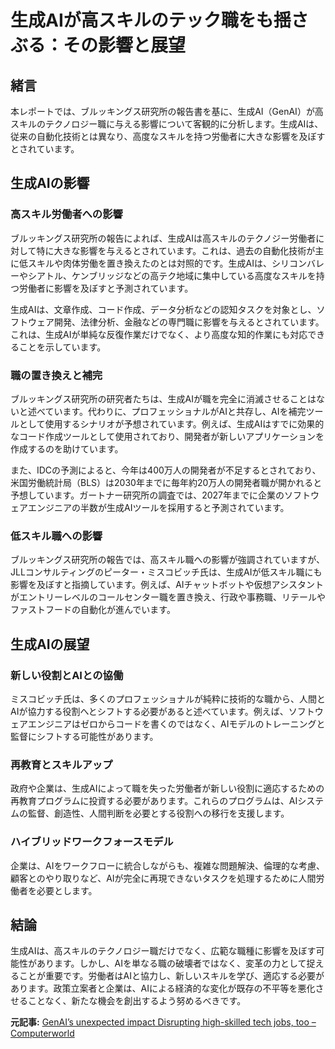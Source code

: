 # 生成AIが高スキルのテック職をも揺さぶる：その影響と展望

## 緒言

本レポートでは、ブルッキングス研究所の報告書を基に、生成AI（GenAI）が高スキルのテクノロジー職に与える影響について客観的に分析します。生成AIは、従来の自動化技術とは異なり、高度なスキルを持つ労働者に大きな影響を及ぼすとされています。

## 生成AIの影響

### 高スキル労働者への影響

ブルッキングス研究所の報告によれば、生成AIは高スキルのテクノジー労働者に対して特に大きな影響を与えるとされています。これは、過去の自動化技術が主に低スキルや肉体労働を置き換えたのとは対照的です。生成AIは、シリコンバレーやシアトル、ケンブリッジなどの高テク地域に集中している高度なスキルを持つ労働者に影響を及ぼすと予測されています。

生成AIは、文章作成、コード作成、データ分析などの認知タスクを対象とし、ソフトウェア開発、法律分析、金融などの専門職に影響を与えるとされています。これは、生成AIが単純な反復作業だけでなく、より高度な知的作業にも対応できることを示しています。

### 職の置き換えと補完

ブルッキングス研究所の研究者たちは、生成AIが職を完全に消滅させることはないと述べています。代わりに、プロフェッショナルがAIと共存し、AIを補完ツールとして使用するシナリオが予想されています。例えば、生成AIはすでに効果的なコード作成ツールとして使用されており、開発者が新しいアプリケーションを作成するのを助けています。

また、IDCの予測によると、今年は400万人の開発者が不足するとされており、米国労働統計局（BLS）は2030年までに毎年約20万人の開発者職が開かれると予想しています。ガートナー研究所の調査では、2027年までに企業のソフトウェアエンジニアの半数が生成AIツールを採用すると予測されています。

### 低スキル職への影響

ブルッキングス研究所の報告では、高スキル職への影響が強調されていますが、JLLコンサルティングのピーター・ミスコビッチ氏は、生成AIが低スキル職にも影響を及ぼすと指摘しています。例えば、AIチャットボットや仮想アシスタントがエントリーレベルのコールセンター職を置き換え、行政や事務職、リテールやファストフードの自動化が進んでいます。

## 生成AIの展望

### 新しい役割とAIとの協働

ミスコビッチ氏は、多くのプロフェッショナルが純粋に技術的な職から、人間とAIが協力する役割へとシフトする必要があると述べています。例えば、ソフトウェアエンジニアはゼロからコードを書くのではなく、AIモデルのトレーニングと監督にシフトする可能性があります。

### 再教育とスキルアップ

政府や企業は、生成AIによって職を失った労働者が新しい役割に適応するための再教育プログラムに投資する必要があります。これらのプログラムは、AIシステムの監督、創造性、人間判断を必要とする役割への移行を支援します。

### ハイブリッドワークフォースモデル

企業は、AIをワークフローに統合しながらも、複雑な問題解決、倫理的な考慮、顧客とのやり取りなど、AIが完全に再現できないタスクを処理するために人間労働者を必要とします。

## 結論

生成AIは、高スキルのテクノロジー職だけでなく、広範な職種に影響を及ぼす可能性があります。しかし、AIを単なる職の破壊者ではなく、変革の力として捉えることが重要です。労働者はAIと協力し、新しいスキルを学び、適応する必要があります。政策立案者と企業は、AIによる経済的な変化が既存の不平等を悪化させることなく、新たな機会を創出するよう努めるべきです。

**元記事:** [GenAI’s unexpected impact Disrupting high-skilled tech jobs, too – Computerworld](https://www.computerworld.com/article/3830548/genais-unexpected-impact-disrupting-high-skilled-tech-jobs-too.html)